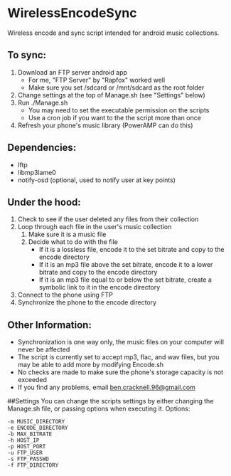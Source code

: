 WirelessEncodeSync
==================

Wireless encode and sync script intended for android music collections.

## To sync:
1. Download an FTP server android app
	* For me, "FTP Server" by "Rapfox" worked well
	* Make sure you set /sdcard or /mnt/sdcard as the root folder
2. Change settings at the top of Manage.sh (see "Settings" below)
3. Run ./Manage.sh
	* You may need to set the executable permission on the scripts
	* Use a cron job if you want to the the script more than once
4. Refresh your phone's music library (PowerAMP can do this)
	
## Dependencies:
* lftp
* libmp3lame0
* notify-osd (optional, used to notify user at key points)

## Under the hood:
1. Check to see if the user deleted any files from their collection
2. Loop through each file in the user's music collection
	1. Make sure it is a music file
	2. Decide what to do with the file
		* If it is a lossless file, encode it to the set bitrate and copy to the encode directory
		* If it is an mp3 file above the set bitrate, encode it to a lower bitrate and copy to the encode directory
		* If it is an mp3 file equal to or below the set bitrate, create a symbolic link to it in the encode directory
3. Connect to the phone using FTP
4. Synchronize the phone to the encode directory

## Other Information:
* Synchronization is one way only, the music files on your computer will never be affected
* The script is currently set to accept mp3, flac, and wav files, but you may be able to add more by modifying Encode.sh
* No checks are made to make sure the phone's storage capacity is not exceeded
* If you find any problems, email ben.cracknell.96@gmail.com

##Settings
You can change the scripts settings by either changing the Manage.sh file, or passing options when executing it.
Options:
```
-m MUSIC_DIRECTORY
-e ENCODE_DIRECTORY
-b MAX_BITRATE
-h HOST_IP
-p HOST_PORT
-u FTP_USER
-s FTP_PASSWD
-f FTP_DIRECTORY
```
